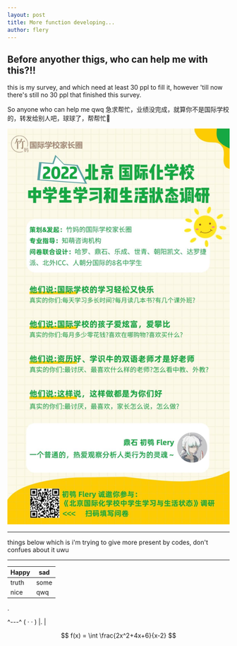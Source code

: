 ```yaml
---
layout: post
title: More function developing...
author: flery
---
```


## Before anyother thigs, who can help me with this?!!

this is my survey, and which need at least 30 ppl to fill it, however 'till now there's still no 30 ppl that finished this survey.

So anyone who can help me qwq
急求帮忙，业绩没完成，就算你不是国际学校的，转发给别人吧，球球了，帮帮忙🥺

![](/assets/img/mysurvey.jpeg)

---

things below which is i'm trying to give more present by codes, don't confues about it uwu

--------------

| Happy | sad  |  
|-------|------|  
| truth | some |    
| nice  |  qwq |


.

 ^---^
( · · )
 |.  | 

$$ f(x) = \int \frac{2x^2+4x+6}{x-2} $$

